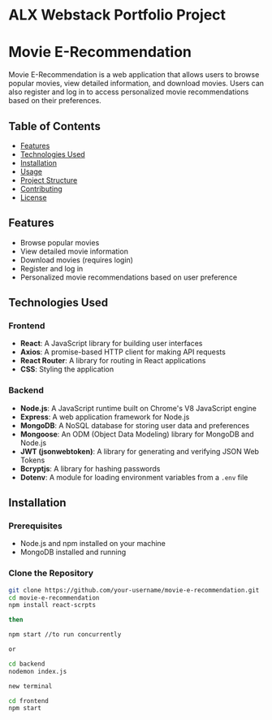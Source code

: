 # ALX Webstack Portfolio Project

# Movie E-Recommendation

Movie E-Recommendation is a web application that allows users to browse popular movies, view detailed information, and download movies. Users can also register and log in to access personalized movie recommendations based on their preferences.

## Table of Contents

- [Features](#features)
- [Technologies Used](#technologies-used)
- [Installation](#installation)
- [Usage](#usage)
- [Project Structure](#project-structure)
- [Contributing](#contributing)
- [License](#license)

## Features

- Browse popular movies
- View detailed movie information
- Download movies (requires login)
- Register and log in
- Personalized movie recommendations based on user preference

## Technologies Used

### Frontend

- **React**: A JavaScript library for building user interfaces
- **Axios**: A promise-based HTTP client for making API requests
- **React Router**: A library for routing in React applications
- **CSS**: Styling the application

### Backend

- **Node.js**: A JavaScript runtime built on Chrome's V8 JavaScript engine
- **Express**: A web application framework for Node.js
- **MongoDB**: A NoSQL database for storing user data and preferences
- **Mongoose**: An ODM (Object Data Modeling) library for MongoDB and Node.js
- **JWT (jsonwebtoken)**: A library for generating and verifying JSON Web Tokens
- **Bcryptjs**: A library for hashing passwords
- **Dotenv**: A module for loading environment variables from a `.env` file

## Installation

### Prerequisites

- Node.js and npm installed on your machine
- MongoDB installed and running

### Clone the Repository

```sh
git clone https://github.com/your-username/movie-e-recommendation.git
cd movie-e-recommendation
npm install react-scrpts

then 

npm start //to run concurrently

or 

cd backend
nodemon index.js

new terminal 

cd frontend
npm start
